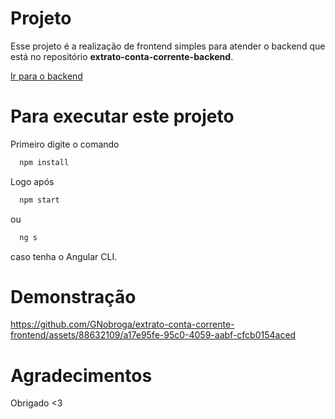 # Projeto

Esse projeto é a realização de frontend simples para atender o backend que está no repositório **extrato-conta-corrente-backend**.

<a href="https://github.com/GNobroga/extrato-conta-corrente-backend">Ir para o backend</a>

# Para executar este projeto

Primeiro digite o comando 

```bash
  npm install
```

Logo após 

```bash
  npm start 
```

ou 

```bash
  ng s
```

caso tenha o Angular CLI.

# Demonstração



https://github.com/GNobroga/extrato-conta-corrente-frontend/assets/88632109/a17e95fe-95c0-4059-aabf-cfcb0154aced



# Agradecimentos

Obrigado <3
